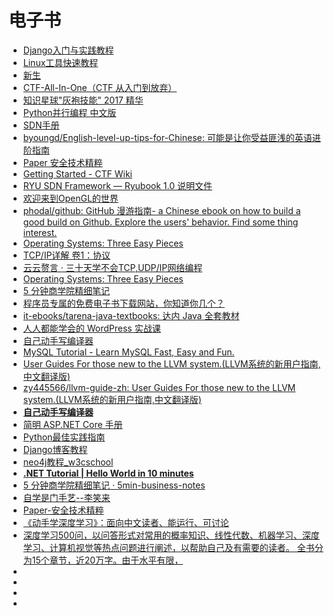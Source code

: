 # 电子书


*   [Django入门与实践教程](https://github.com/pythonzhichan/django-beginners-guide)
*   [Linux工具快速教程](https://linuxtools-rst.readthedocs.io/zh_CN/latest/index.html)
*   [新生](https://b.xinshengdaxue.com/index.html)
*   [CTF-All-In-One（CTF 从入门到放弃）](https://firmianay.gitbooks.io/ctf-all-in-one/content/)
*   [知识星球"灰袍技能" 2017 精华](https://chrislinn.gitbooks.io/greyhame-2017/)
*   [Python并行编程 中文版](https://python-parallel-programmning-cookbook.readthedocs.io/zh_CN/latest/index.html)
*   [SDN手册](https://github.com/tonydeng/sdn-handbook)
*   [byoungd/English-level-up-tips-for-Chinese: 可能是让你受益匪浅的英语进阶指南](https://github.com/byoungd/English-level-up-tips-for-Chinese)
*   [Paper 安全技术精粹](https://paper.seebug.org/)
*   [Getting Started - CTF Wiki](https://ctf-wiki.github.io/ctf-wiki/)
*   [RYU SDN Framework — Ryubook 1.0 说明文件](https://osrg.github.io/ryu-book/zh_tw/html/index.html)
*   [欢迎来到OpenGL的世界](https://learnopengl-cn.github.io/)
*   [phodal/github: GitHub 漫游指南- a Chinese ebook on how to build a good build on Github. Explore the users' behavior. Find some thing interest.](https://github.com/phodal/github)
*   [Operating Systems: Three Easy Pieces](http://pages.cs.wisc.edu/~remzi/OSTEP/)
*   [TCP/IP详解 卷1：协议](http://www.52im.net/topic-tcpipvol1.html)
*   [云云赘言 · 三十天学不会TCP,UDP/IP网络编程](https://rogerzhu.gitbooks.io/-tcp-udp-ip/)
*   [Operating Systems: Three Easy Pieces](http://pages.cs.wisc.edu/~remzi/OSTEP/)
*   [5 分钟商学院精细笔记](https://wizardforcel.gitbooks.io/5min-business-notes/content/docs/1.html)
*   [程序员专属的免费电子书下载网站，你知道你几个？](http://developer.51cto.com/art/201902/592131.htm)
*   [it-ebooks/tarena-java-textbooks: 达内 Java 全套教材](https://github.com/it-ebooks/tarena-java-textbooks)
*   [人人都能学会的 WordPress 实战课](https://www.easywpbook.com/)
*   [自己动手写编译器](http://pandolia.net/tinyc/index.html)
*   [MySQL Tutorial - Learn MySQL Fast, Easy and Fun.](http://www.mysqltutorial.org/)
*   [User Guides For those new to the LLVM system.(LLVM系统的新用户指南,中文翻译版)](https://github.com/zy445566/llvm-guide-zh)
*   [zy445566/llvm-guide-zh: User Guides For those new to the LLVM system.(LLVM系统的新用户指南,中文翻译版)](https://github.com/zy445566/llvm-guide-zh)
*   [**自己动手写编译器**](http://pandolia.net/tinyc/index.html)
*   [简明 ASP.NET Core 手册](https://windsting.github.io/little-aspnetcore-book/book/)
*   [Python最佳实践指南](https://pythonguidecn.readthedocs.io/zh/latest/)
*   [Django博客教程](https://www.zmrenwu.com/courses/django-blog-tutorial/)
*   [neo4j教程_w3cschool](https://www.w3cschool.cn/neo4j/)
*   [**.NET Tutorial | Hello World in 10 minutes**](https://dotnet.microsoft.com/learn/dotnet/hello-world-tutorial/intro)
*   [5 分钟商学院精细笔记 · 5min-business-notes](https://wizardforcel.gitbooks.io/5min-business-notes/content/)
*   [自学是门手艺--李笑来](https://github.com/selfteaching/the-craft-of-selfteaching)
*   [Paper-安全技术精粹](https://paper.seebug.org/)
*   [《动手学深度学习》：面向中文读者、能运行、可讨论](http://zh.d2l.ai/)
*   [深度学习500问，以问答形式对常用的概率知识、线性代数、机器学习、深度学习、计算机视觉等热点问题进行阐述，以帮助自己及有需要的读者。 全书分为15个章节，近20万字。由于水平有限，](https://github.com/scutan90/DeepLearning-500-questions)
*   []()
*   []()
*   []()
*   []()






